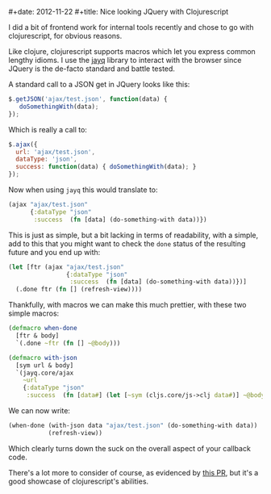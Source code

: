 #+date: 2012-11-22
#+title: Nice looking JQuery with Clojurescript

I did a bit of frontend work for internal tools recently and chose to go
with clojurescript, for obvious reasons.

Like clojure, clojurescript supports macros which let you express common
lengthy idioms. I use the [jayq](https://github.com/ibdknox/jayq)
library to interact with the browser since JQuery is the de-facto
standard and battle tested.

A standard call to a JSON get in JQuery looks like this:

```javascript
$.getJSON('ajax/test.json', function(data) {
   doSomethingWith(data);
});
```

Which is really a call to:

```javascript
$.ajax({
  url: 'ajax/test.json',
  dataType: 'json',
  success: function(data) { doSomethingWith(data); }
});
```

Now when using `jayq` this would translate to:

```clojure
(ajax "ajax/test.json"
      {:dataType "json"
       :success  (fn [data] (do-something-with data))})
```

This is just as simple, but a bit lacking in terms of readability, with
a simple, add to this that you might want to check the `done` status of
the resulting future and you end up with:

```clojure
(let [ftr (ajax "ajax/test.json"
                {:dataType "json"
                 :success  (fn [data] (do-something-with data))})]
  (.done ftr (fn [] (refresh-view))))
```

Thankfully, with macros we can make this much prettier, with these two
simple macros:

```clojure
(defmacro when-done
  [ftr & body]
  `(.done ~ftr (fn [] ~@body)))

(defmacro with-json
  [sym url & body]
  `(jayq.core/ajax
    ~url
    {:dataType "json"
     :success  (fn [data#] (let [~sym (cljs.core/js->clj data#)] ~@body))}))
```

We can now write:

```clojure
(when-done (with-json data "ajax/test.json" (do-something-with data))
           (refresh-view))
```

Which clearly turns down the suck on the overall aspect of your callback
code.

There's a lot more to consider of course, as evidenced by [this
PR](https://github.com/ibdknox/jayq/pull/24), but it's a good showcase
of clojurescript's abilities.

